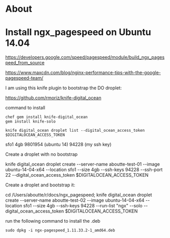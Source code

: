 # About

# Install ngx_pagespeed on Ubuntu 14.04

https://developers.google.com/speed/pagespeed/module/build_ngx_pagespeed_from_source

https://www.maxcdn.com/blog/nginx-performance-tips-with-the-google-pagespeed-team/


I am using this knife plugin to bootstrap the DO droplet:

https://github.com/rmoriz/knife-digital_ocean

command to install

	chef gem install knife-digital_ocean
	gem install knife-solo

	knife digital_ocean droplet list --digital_ocean_access_token $DIGITALOCEAN_ACCESS_TOKEN

sfo1
4gb
9801954 (ubuntu 14)
94228 (my ssh key)

Create a droplet with no bootstrap

knife digital_ocean droplet create --server-name aboutte-test-01 --image ubuntu-14-04-x64 --location sfo1 --size 4gb --ssh-keys 94228 --ssh-port 22 --digital_ocean_access_token $DIGITALOCEAN_ACCESS_TOKEN

Create a droplet and bootstrap it:

cd /Users/aboutte/r/docs/ngx_pagespeed; knife digital_ocean droplet create --server-name aboutte-test-02 --image ubuntu-14-04-x64 --location sfo1 --size 4gb --ssh-keys 94228 --run-list "ngx" --solo --digital_ocean_access_token $DIGITALOCEAN_ACCESS_TOKEN


run the following command to install the .deb

	sudo dpkg -i ngx-pagespeed_1.11.33.2-1_amd64.deb

